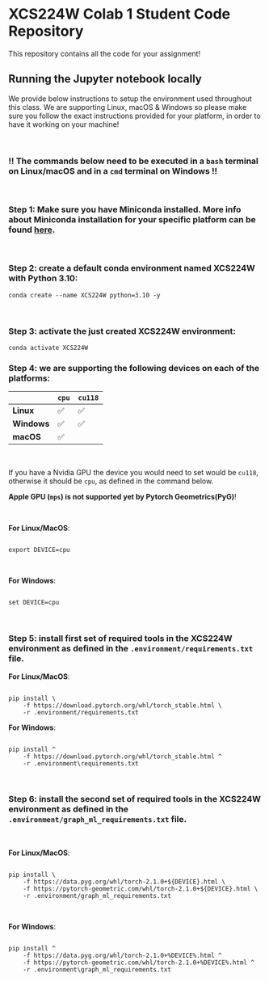 # XCS224W Colab 1 Student Code Repository
This repository contains all the code for your assignment!

## Running the Jupyter notebook locally

We provide below instructions to setup the environment used throughout this class. We are supporting Linux, macOS & Windows so please make sure you follow the exact instructions provided for your platform, in order to have it working on your machine!

<br />

### !! **The commands below need to be executed in a `bash` terminal on Linux/macOS and in a `cmd` terminal on Windows** !!

<br />


### Step 1: Make sure you have Miniconda installed. More info about Miniconda installation for your specific platform can be found [here](https://docs.conda.io/projects/conda/en/latest/user-guide/install).

<br />

### Step 2: create a default conda environment named **XCS224W** with Python 3.10: 

```
conda create --name XCS224W python=3.10 -y
```

<br />

 
### Step 3: activate the just created XCS224W environment:

```
conda activate XCS224W
```

### Step 4: we are supporting the following devices on each of the platforms:

|             | `cpu` | `cu118` |
|-------------|-------|---------|
| **Linux**   | ✅    | ✅      |
| **Windows** | ✅    | ✅      |
| **macOS**   | ✅    |         |

<br />

If you have a Nvidia GPU the device you would need to set would be `cu118`, otherwise it should be `cpu`, as defined in the command below. 

**Apple GPU (`mps`) is not supported yet by Pytorch Geometrics(PyG)**!

<br />

**For Linux/MacOS**:

```
      
export DEVICE=cpu

```

<br />

**For Windows**:

```
      
set DEVICE=cpu

```

<br />

### Step 5: install first set of required tools in the **XCS224W** environment as defined in the `.environment/requirements.txt` file.

**For Linux/MacOS**:

```

pip install \
    -f https://download.pytorch.org/whl/torch_stable.html \
    -r .environment/requirements.txt

```

**For Windows**:

```

pip install ^
    -f https://download.pytorch.org/whl/torch_stable.html ^
    -r .environment\requirements.txt

```

<br />

### Step 6: install the second set of required tools in the **XCS224W** environment as defined in the `.environment/graph_ml_requirements.txt` file.

<br />

**For Linux/MacOS**:

```
      
pip install \
    -f https://data.pyg.org/whl/torch-2.1.0+${DEVICE}.html \
    -f https://pytorch-geometric.com/whl/torch-2.1.0+${DEVICE}.html \
    -r .environment/graph_ml_requirements.txt

```

<br />

**For Windows**:

```
      
pip install ^
    -f https://data.pyg.org/whl/torch-2.1.0+%DEVICE%.html ^
    -f https://pytorch-geometric.com/whl/torch-2.1.0+%DEVICE%.html ^
    -r .environment\graph_ml_requirements.txt

```
